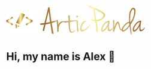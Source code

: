 ![Header](https://github.com/Artic-Panda/Artic-Panda/blob/main/assets/2.png)

# Hi, my name is Alex 👋 
